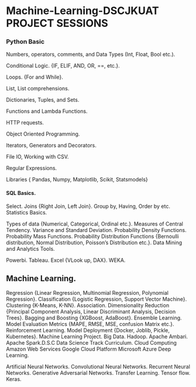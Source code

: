 # Machine-Learning-DSCJKUAT PROJECT SESSIONS

### Python Basic

Numbers, operators, comments, and Data Types (Int, Float, Bool etc.).

Conditional Logic. {IF, ELIF, AND, OR, ==, etc.}.

Loops. {For and While}.

List, List comprehensions.

Dictionaries, Tuples, and Sets.

Functions and Lambda Functions.

HTTP requests.

Object Oriented Programming.

Iterators, Generators and Decorators.

File IO, Working with CSV.

Regular Expressions.

Libraries { Pandas, Numpy, Matplotlib, Scikit, Statsmodels}

#### SQL Basics.
Select.
 Joins {Right Join, Left Join}.
 Group by, Having, Order by etc.
 Statistics Basics.

Types of data {Numerical, Categorical, Ordinal etc.}.
Measures of Central Tendency.
Variance and Standard Deviation.
Probability Density Functions.
Probability Mass Functions.
Probability Distribution Functions {Bernoulli distribution, Normal Distribution, Poisson’s
Distribution etc.}.
Data Mining and Analytics Tools.

Powerbi.
Tableau.
Excel {VLook up, DAX}.
WEKA.
## Machine Learning.

Regression {Linear Regression, Multinomial Regression, Polynomial Regression}.
Classification {Logistic Regression, Support Vector Machine}.
Clustering {K-Means, K-NN}.
Association.
Dimensionality Reduction {Principal Component Analysis, Linear Discriminant Analysis,
Decision Trees}.
Bagging and Boosting {XGBoost, AdaBoost}.
Ensemble Learning.
Model Evaluation Metrics {MAPE, RMSE, MSE, confusion Matrix etc.}.
Reinforcement Learning.
Model Deployment {Docker, Joblib, Pickle, Kubernetes}.
Machine Learning Project.
 Big Data.
 Hadoop.
 Apache Ambari.
 Apache Spark.D.S.C Data Science Track Curriculum.
 Cloud Computing
Amazon Web Services
 Google Cloud Platform
 Microsoft Azure
 Deep Learning.

Artificial Neural Networks.
Convolutional Neural Networks.
Recurrent Neural Networks.
Generative Adversarial Networks.
Transfer Learning.
Tensor flow.
Keras.
